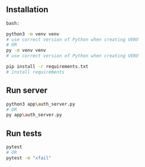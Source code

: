 ## Installation
```bash
bash:

python3 -m venv venv
# use correct version of Python when creating VENV
# OR
py -m venv venv
# use correct version of Python when creating VENV

pip install -r requirements.txt
# install requirements
```

## Run server
```bash
python3 app\auth_server.py
# OR
py app\auth_server.py

```

## Run tests
```bash
pytest
# OR
pytest -m "xfail"
```